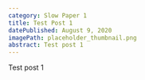```yaml
---
category: Slow Paper 1
title: Test Post 1
datePublished: August 9, 2020
imagePath: placeholder_thumbnail.png
abstract: Test post 1
---
```


Test post 1
